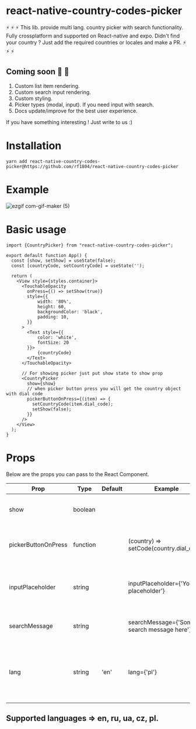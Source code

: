 # react-native-country-codes-picker

:zap: :zap: :zap: This lib. provide multi lang. country picker with search functionality. Fully crossplatform and supported on React-native and expo.
Didn't find your country ? Just add the required countries or locales and make a PR. :zap: :zap: :zap:

## Coming soon :muscle: :pray:

1. Custom list item rendering.
2. Custom search input rendering.
3. Custom styling.
4. Picker types (modal, input). If you need input with search.
5. Docs update/improve for the best user experience.

If you have something interesting ! Just write to us :)

# Installation

`yarn add react-native-country-codes-picker@https://github.com/rf1804/react-native-country-codes-picker`

# Example

![ezgif com-gif-maker (5)](https://user-images.githubusercontent.com/47904385/112475469-223a5080-8d71-11eb-92c0-43583056e30c.gif)

# Basic usage

```JS
import {CountryPicker} from "react-native-country-codes-picker";

export default function App() {
  const [show, setShow] = useState(false);
  const [countryCode, setCountryCode] = useState('');

  return (
    <View style={styles.container}>
      <TouchableOpacity
        onPress={() => setShow(true)}
        style={{
            width: '80%',
            height: 60,
            backgroundColor: 'black',
            padding: 10,
        }}
      >
        <Text style={{
            color: 'white',
            fontSize: 20
        }}>
            {countryCode}
        </Text>
      </TouchableOpacity>

      // For showing picker just put show state to show prop
      <CountryPicker
        show={show}
        // when picker button press you will get the country object with dial code
        pickerButtonOnPress={(item) => {
          setCountryCode(item.dial_code);
          setShow(false);
        }}
      />
    </View>
  );
}
```

# Props

Below are the props you can pass to the React Component.

| Prop                | Type     | Default | Example                                    | Description                                                                                                                        |
| ------------------- | -------- | ------- | ------------------------------------------ | ---------------------------------------------------------------------------------------------------------------------------------- |
| show                | boolean  |         |                                            | This prop using for displaying the modal. Put your show state here.                                                                |
| pickerButtonOnPress | function |         | (country) => setCode(country.dial_code)    | Put your function/functions here for getting country data from picker.                                                             |
| inputPlaceholder    | string   |         | inputPlaceholder={'Your placeholder'}      | If you need a custom placeholder for your input you may need this prop.                                                            |
| searchMessage       | string   |         | searchMessage={'Some search message here'} | If you want to customize search message just use this prop.                                                                        |
| lang                | string   | 'en'    | lang={'pl'}                                | If you need to change the lang. just put one of supported lang. Or if you didn't find required lang just add them and make a PR :) |

## Supported languages => en, ru, ua, cz, pl.
